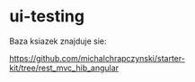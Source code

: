 ui-testing
==========


Baza ksiazek znajduje sie:

https://github.com/michalchrapczynski/starter-kit/tree/rest_mvc_hib_angular